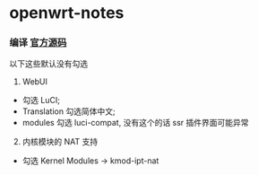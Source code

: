 # openwrt-notes
### 编译 [官方源码](https://github.com/openwrt/openwrt)
以下这些默认没有勾选
1. WebUI  
+ 勾选 LuCI;  
+ Translation 勾选简体中文;  
+ modules 勾选 luci-compat, 没有这个的话 ssr 插件界面可能异常
2. 内核模块的 NAT 支持
+ 勾选 Kernel Modules -> kmod-ipt-nat
